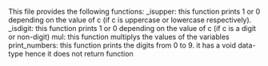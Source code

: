 This file provides the following functions:
_isupper: this function prints 1 or 0 depending on the value of c (if c is uppercase or lowercase respectively).
_isdigit: this function prints 1 or 0 depending on the value of c (if c is a digit or non-digit)
mul: this function multiplys the values of the variables
print_numbers: this function prints the digits from 0 to 9. it has a void data-type hence it does not return function
